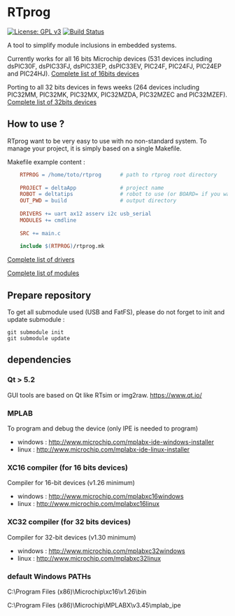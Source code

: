 # RTprog

[![License: GPL v3](https://img.shields.io/badge/License-GPL%20v3-blue.svg)](http://www.gnu.org/licenses/gpl-3.0)
[![Build Status](https://travis-ci.org/Robotips/rtprog.svg?branch=master)](https://travis-ci.org/Robotips/rtprog)

A tool to simplify module inclusions in embedded systems.

Currently works for all 16 bits Microchip devices (531 devices including
dsPIC30F, dsPIC33FJ, dsPIC33EP, dsPIC33EV, PIC24F, PIC24FJ, PIC24EP and PIC24HJ).
[Complete list of 16bits devices](support/archi/pic16b/README.md)

Porting to all 32 bits devices in fews weeks (264 devices including
PIC32MM, PIC32MK, PIC32MX, PIC32MZDA, PIC32MZEC and PIC32MZEF).
[Complete list of 32bits devices](support/archi/pic32/README.md)

## How to use ?
RTprog want to be very easy to use with no non-standard system. To manage your
project, it is simply based on a single Makefile.

Makefile example content :

```Makefile
	RTPROG = /home/toto/rtprog      # path to rtprog root directory
	
	PROJECT = deltaApp              # project name
	ROBOT = deltatips               # robot to use (or BOARD= if you want to choose only a board)
	OUT_PWD = build                 # output directory
	
	DRIVERS += uart ax12 asserv i2c usb_serial
	MODULES += cmdline
	
	SRC += main.c
	
	include $(RTPROG)/rtprog.mk
```

[Complete list of drivers](support/driver/README.md)

[Complete list of modules](support/module/README.md)

## Prepare repository

To get all submodule used (USB and FatFS), please do not forget to init and update submodule :

	git submodule init
	git submodule update

## dependencies
### Qt > 5.2
GUI tools are based on Qt like RTsim or img2raw. https://www.qt.io/

### MPLAB
To program and debug the device (only IPE is needed to program)

* windows : http://www.microchip.com/mplabx-ide-windows-installer
* linux : http://www.microchip.com/mplabx-ide-linux-installer

### XC16 compiler (for 16 bits devices)
Compiler for 16-bit devices (v1.26 minimum)

* windows : http://www.microchip.com/mplabxc16windows
* linux : http://www.microchip.com/mplabxc16linux

### XC32 compiler (for 32 bits devices)
Compiler for 32-bit devices (v1.30 minimum)

* windows : http://www.microchip.com/mplabxc32windows
* linux : http://www.microchip.com/mplabxc32linux

### default Windows PATHs
C:\Program Files (x86)\Microchip\xc16\v1.26\bin

C:\Program Files (x86)\Microchip\MPLABX\v3.45\mplab_ipe
